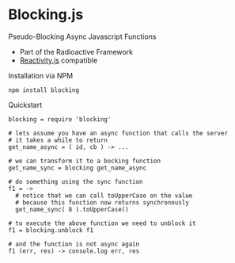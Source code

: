 # Blocking.js
Pseudo-Blocking Async Javascript Functions

* Part of the Radioactive Framework
* [Reactivity.js](http://github.com/aldonline/reactivity.js) compatible

Installation via NPM

    npm install blocking

Quickstart

    blocking = require 'blocking'
    
    # lets assume you have an async function that calls the server
    # it takes a while to return
    get_name_async = ( id, cb ) -> ...
    
    # we can transform it to a bocking function
    get_name_sync = blocking get_name_async
    
    # do something using the sync function
    f1 = ->
      # notice that we can call toUpperCase on the value
      # because this function now returns synchronously
      get_name_sync( 8 ).toUpperCase()
    
    # to execute the above function we need to unblock it
    f1 = blocking.unblock f1
    
    # and the function is not async again
    f1 (err, res) -> console.log err, res